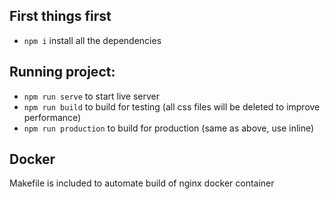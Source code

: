 ## First things first
- `npm i` install all the dependencies

## Running project:
- `npm run serve` to start live server
- `npm run build` to build for testing (all css files will be deleted to improve performance)
- `npm run production` to build for production (same as above, use inline)

## Docker
Makefile is included to automate build of nginx docker container